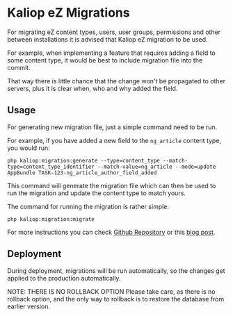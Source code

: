 Kaliop eZ Migrations
=============================

For migrating eZ content types, users, user groups, permissions and other between installations it is advised that Kaliop eZ migration to be used.

For example, when implementing a feature that requires adding a field to some content type, it would be best to include migration file into the commit.

That way there is little chance that the change won't be propagated to other servers, plus it is clear when, who and why added the field. 


Usage
----------------------------

For generating new migration file, just a simple command need to be run.

For example, if you have added a new field to the `ng_article` content type, you would run:

```console
php kaliop:migration:generate --type=content_type --match-type=content_type_identifier --match-value=ng_article --mode=update AppBundle TASK-123-ng_article_author_field_added

```

This command will generate the migration file which can then be used to run the migration and update the content type to match yours.

The command for running the migration is rather simple:
```console
php kaliop:migration:migrate
```

For more instructions you can check [Github Repository](https://github.com/kaliop-uk/ezmigrationbundle) or this [blog post](https://netgen.io/blog/ez-migrations-made-easy-kaliop-migration-bundle).

Deployment
----------------------------

During deployment, migrations will be run automatically, so the changes get applied to the production automatically.

NOTE: THERE IS NO ROLLBACK OPTION
Please take care, as there is no rollback option, and the only way to rollback is to restore the database from earlier version.
